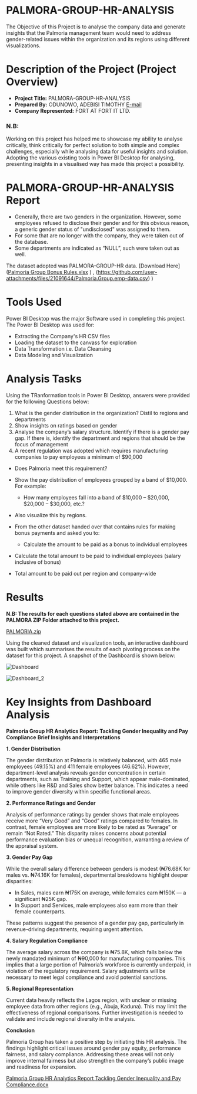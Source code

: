 # PALMORA-GROUP-HR-ANALYSIS
The Objective of this Project is to analyse the company data and generate insights that the Palmoria management team would need to address gender-related issues within the organization and its regions using different visualizations.

# Description of the Project (Project Overview) 
- **Project Title:** PALMORA-GROUP-HR-ANALYSIS
- __Prepared By:__ ODUNOWO, ADEBISI TIMOTHY [E-mail](oducrown@gmail.com)
- **Company Represented:** FORT AT FORT IT LTD.

### N.B:
Working on this project has helped me to showcase my ability to analyse critically, think critically for perfect solution to both simple and complex challenges, especially while analysing data for useful insights and solution. Adopting the various existing tools in Power BI Desktop for analysing, presenting insights in a visualised way has made this project a possibility.

# PALMORA-GROUP-HR-ANALYSIS Report
- Generally, there are two genders in the organization. However, some employees refused to disclose their gender and for this obvious reason, a generic gender status of "undisclosed" was assigned to them.
- For some that are no longer with the company, they were taken out of the database.
- Some departments are indicated as “NULL”, such were taken out as well.

The dataset adopted was PALMORA-GROUP-HR data. [Download Here] ([Palmoria Group Bonus Rules.xlsx](https://github.com/user-attachments/files/21091630/Palmoria.Group.Bonus.Rules.xlsx)
) , (https://github.com/user-attachments/files/21091644/Palmoria.Group.emp-data.csv)
)

# Tools Used
Power BI Desktop was the major Software used in completing this project. The Power BI Desktop was used for:
- Extracting the Company's HR CSV files
- Loading the dataset to the canvass for exploration
- Data Transformation i.e. Data Cleansing
- Data Modeling and Visualization

# Analysis Tasks
Using the TRanformation tools in Power BI Desktop, answers were provided for the following Questions below: 
1. What is the gender distribution in the organization? Distil to regions and departments 
2. Show insights on ratings based on gender 
3. Analyse the company’s salary structure. Identify if there is a gender pay gap. If there is, identify the department and regions that should be the focus of management 
4. A recent regulation was adopted which requires manufacturing companies to pay employees a minimum of $90,000 
- Does Palmoria meet this requirement? 
- Show the pay distribution of employees grouped by a band of $10,000. For example: 
   - How many employees fall into a band of $10,000 – $20,000, $20,000 – $30,000, etc.? 
- Also visualize this by regions.

- From the other dataset handed over that contains rules for making bonus payments and asked you to: 
  - Calculate the amount to be paid as a bonus to individual employees 
 - Calculate the total amount to be paid to individual employees (salary inclusive of bonus)
 - Total amount to be paid out per region and company-wide

# Results
**N.B: The results for each questions stated above are contained in the PALMORA ZIP Folder attached to this project.**

[PALMORIA.zip](https://github.com/user-attachments/files/21091884/PALMORIA.zip)


Using the cleaned dataset and visualization tools, an interactive dashboard was built which summarises the results of each pivoting process on the dataset for this project. A snapshot of the Dashboard is shown below:

![Dashboard](https://github.com/user-attachments/assets/ea6a7c1f-9fd0-479c-896a-36a7d5eb0874)


![Dashboard_2](https://github.com/user-attachments/assets/9f9b8283-13cd-4ef8-9fac-cd11c96db328)


# Key Insights from Dashboard Analysis
**Palmoria Group HR Analytics Report:** 
__Tackling Gender Inequality and Pay Compliance__
__Brief Insights and Interpretations__

**1. Gender Distribution**

The gender distribution at Palmoria is relatively balanced, with 465 male employees (49.15%) and 411 female employees (46.62%). However, department-level analysis reveals gender concentration in certain departments, such as Training and Support, which appear male-dominated, while others like R&D and Sales show better balance.
This indicates a need to improve gender diversity within specific functional areas.

**2. Performance Ratings and Gender**

Analysis of performance ratings by gender shows that male employees receive more “Very Good” and “Good” ratings compared to females. In contrast, female employees are more likely to be rated as “Average” or remain “Not Rated.” This disparity raises concerns about potential performance evaluation bias or unequal recognition, warranting a review of the appraisal system.

**3. Gender Pay Gap**

While the overall salary difference between genders is modest (₦76.68K for males vs. ₦74.16K for females), departmental breakdowns highlight deeper disparities:
- In Sales, males earn ₦175K on average, while females earn ₦150K — a significant ₦25K gap.
- In Support and Services, male employees also earn more than their female counterparts.

These patterns suggest the presence of a gender pay gap, particularly in revenue-driving departments, requiring urgent attention.

**4. Salary Regulation Compliance**

The average salary across the company is ₦75.8K, which falls below the newly mandated minimum of ₦90,000 for manufacturing companies. This implies that a large portion of Palmoria’s workforce is currently underpaid, in violation of the regulatory requirement. Salary adjustments will be necessary to meet legal compliance and avoid potential sanctions.

**5. Regional Representation**

Current data heavily reflects the Lagos region, with unclear or missing employee data from other regions (e.g., Abuja, Kaduna). This may limit the effectiveness of regional comparisons. Further investigation is needed to validate and include regional diversity in the analysis.


**Conclusion**

Palmoria Group has taken a positive step by initiating this HR analysis. The findings highlight critical issues around gender pay equity, performance fairness, and salary compliance. Addressing these areas will not only improve internal fairness but also strengthen the company’s public image and readiness for expansion.

[Palmoria Group HR Analytics Report Tackling Gender Inequality and Pay Compliance.docx](https://github.com/user-attachments/files/21092065/Palmoria.Group.HR.Analytics.Report.Tackling.Gender.Inequality.and.Pay.Compliance.docx)


